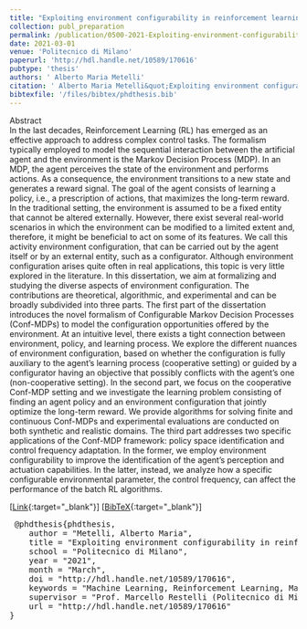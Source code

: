 ```yaml
---
title: "Exploiting environment configurability in reinforcement learning"
collection: publ_preparation
permalink: /publication/0500-2021-Exploiting-environment-configurability-in-reinforcement-learning
date: 2021-03-01
venue: 'Politecnico di Milano'
paperurl: 'http://hdl.handle.net/10589/170616'
pubtype: 'thesis'
authors: ' Alberto Maria Metelli'
citation: ' Alberto Maria Metelli&quot;Exploiting environment configurability in reinforcement learning.&quot; Politecnico di Milano, 2021'
bibtexfile: '/files/bibtex/phdthesis.bib'
---
```

Abstract
 <br> In the last decades, Reinforcement Learning (RL) has emerged as an effective approach to address complex control tasks. The formalism typically employed to model the sequential interaction between the artificial agent and the environment is the Markov Decision Process (MDP). In an MDP, the agent perceives the state of the environment and performs actions. As a consequence, the environment transitions to a new state and generates a reward signal. The goal of the agent consists of learning a policy, i.e., a prescription of actions, that maximizes the long-term reward. In the traditional setting, the environment is assumed to be a fixed entity that cannot be altered externally. However, there exist several real-world scenarios in which the environment can be modified to a limited extent and, therefore, it might be beneficial to act on some of its features. We call this activity environment configuration, that can be carried out by the agent itself or by an external entity, such as a configurator. Although environment configuration arises quite often in real applications, this topic is very little explored in the literature. In this dissertation, we aim at formalizing and studying the diverse aspects of environment configuration. The contributions are theoretical, algorithmic, and experimental and can be broadly subdivided into three parts. The first part of the dissertation introduces the novel formalism of Configurable Markov Decision Processes (Conf-MDPs) to model the configuration opportunities offered by the environment. At an intuitive level, there exists a tight connection between environment, policy, and learning process. We explore the different nuances of environment configuration, based on whether the configuration is fully auxiliary to the agent’s learning process (cooperative setting) or guided by a configurator having an objective that possibly conflicts with the agent’s one (non-cooperative setting). In the second part, we focus on the cooperative Conf-MDP setting and we investigate the learning problem consisting of finding an agent policy and an environment configuration that jointly optimize the long-term reward. We provide algorithms for solving finite and continuous Conf-MDPs and experimental evaluations are conducted on both synthetic and realistic domains. The third part addresses two specific applications of the Conf-MDP framework: policy space identification and control frequency adaptation. In the former, we employ environment configurability to improve the identification of the agent’s perception and actuation capabilities. In the latter, instead, we analyze how a specific configurable environmental parameter, the control frequency, can affect the performance of the batch RL algorithms. <br> 

 [[Link](http://hdl.handle.net/10589/170616){:target="_blank"}] [[BibTeX](/files/bibtex/phdthesis.bib){:target="_blank"}] 
<pre> @phdthesis{phdthesis,
    author = "Metelli, Alberto Maria",
    title = "Exploiting environment configurability in reinforcement learning",
    school = "Politecnico di Milano",
    year = "2021",
    month = "March",
    doi = "http://hdl.handle.net/10589/170616",
    keywords = "Machine Learning, Reinforcement Learning, Markov decision process, Environment Configurability, Configurable Markov decision process, Policy space identification, Control frequency adaptation",
    supervisor = "Prof. Marcello Restelli (Politecnico di Milano, Italy)",
    url = "http://hdl.handle.net/10589/170616"
} </pre>

